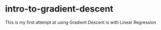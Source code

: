 # intro-to-gradient-descent
This is my first attempt at using Gradient Descent is with Linear Regression

